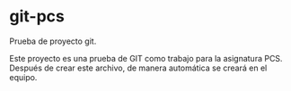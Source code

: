 # git-pcs
Prueba de proyecto git.

Este proyecto es una prueba de GIT como trabajo para la asignatura PCS.
Después de crear este archivo, de manera automática se creará en el equipo.
